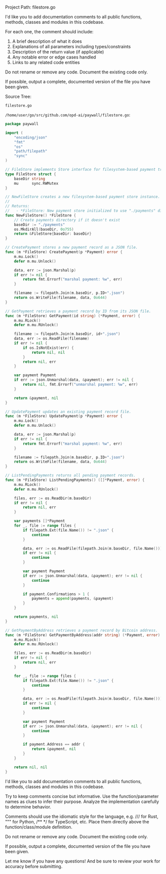 Project Path: filestore.go

I'd like you to add documentation comments to all public functions, methods, classes and modules in this codebase.

For each one, the comment should include:
1. A brief description of what it does
2. Explanations of all parameters including types/constraints 
3. Description of the return value (if applicable)
4. Any notable error or edge cases handled
5. Links to any related code entities

Do not rename or remove any code. Document the existing code only.

If possible, output a complete, documented version of the file you have been given.

Source Tree: 
```
filestore.go

```

`/home/user/go/src/github.com/opd-ai/paywall/filestore.go`:

```go
package paywall

import (
	"encoding/json"
	"fmt"
	"os"
	"path/filepath"
	"sync"
)

// FileStore implements Store interface for filesystem-based payment tracking.
type FileStore struct {
	baseDir string
	mu      sync.RWMutex
}

// NewFileStore creates a new filesystem-based payment store instance.
//
// Returns:
//   - *FileStore: New payment store initialized to use "./payments" directory
func NewFileStore() *FileStore {
	// Create payments directory if it doesn't exist
	baseDir := "./payments"
	os.MkdirAll(baseDir, 0o755)
	return &FileStore{baseDir: baseDir}
}

// CreatePayment stores a new payment record as a JSON file.
func (m *FileStore) CreatePayment(p *Payment) error {
	m.mu.Lock()
	defer m.mu.Unlock()

	data, err := json.Marshal(p)
	if err != nil {
		return fmt.Errorf("marshal payment: %w", err)
	}

	filename := filepath.Join(m.baseDir, p.ID+".json")
	return os.WriteFile(filename, data, 0o644)
}

// GetPayment retrieves a payment record by ID from its JSON file.
func (m *FileStore) GetPayment(id string) (*Payment, error) {
	m.mu.RLock()
	defer m.mu.RUnlock()

	filename := filepath.Join(m.baseDir, id+".json")
	data, err := os.ReadFile(filename)
	if err != nil {
		if os.IsNotExist(err) {
			return nil, nil
		}
		return nil, err
	}

	var payment Payment
	if err := json.Unmarshal(data, &payment); err != nil {
		return nil, fmt.Errorf("unmarshal payment: %w", err)
	}

	return &payment, nil
}

// UpdatePayment updates an existing payment record file.
func (m *FileStore) UpdatePayment(p *Payment) error {
	m.mu.Lock()
	defer m.mu.Unlock()

	data, err := json.Marshal(p)
	if err != nil {
		return fmt.Errorf("marshal payment: %w", err)
	}

	filename := filepath.Join(m.baseDir, p.ID+".json")
	return os.WriteFile(filename, data, 0o644)
}

// ListPendingPayments returns all pending payment records.
func (m *FileStore) ListPendingPayments() ([]*Payment, error) {
	m.mu.RLock()
	defer m.mu.RUnlock()

	files, err := os.ReadDir(m.baseDir)
	if err != nil {
		return nil, err
	}

	var payments []*Payment
	for _, file := range files {
		if filepath.Ext(file.Name()) != ".json" {
			continue
		}

		data, err := os.ReadFile(filepath.Join(m.baseDir, file.Name()))
		if err != nil {
			continue
		}

		var payment Payment
		if err := json.Unmarshal(data, &payment); err != nil {
			continue
		}

		if payment.Confirmations > 1 {
			payments = append(payments, &payment)
		}
	}

	return payments, nil
}

// GetPaymentByAddress retrieves a payment record by Bitcoin address.
func (m *FileStore) GetPaymentByAddress(addr string) (*Payment, error) {
	m.mu.RLock()
	defer m.mu.RUnlock()

	files, err := os.ReadDir(m.baseDir)
	if err != nil {
		return nil, err
	}

	for _, file := range files {
		if filepath.Ext(file.Name()) != ".json" {
			continue
		}

		data, err := os.ReadFile(filepath.Join(m.baseDir, file.Name()))
		if err != nil {
			continue
		}

		var payment Payment
		if err := json.Unmarshal(data, &payment); err != nil {
			continue
		}

		if payment.Address == addr {
			return &payment, nil
		}
	}

	return nil, nil
}

```  


I'd like you to add documentation comments to all public functions, methods, classes and modules in this codebase.

Try to keep comments concise but informative. Use the function/parameter names as clues to infer their purpose. Analyze the implementation carefully to determine behavior.

Comments should use the idiomatic style for the language, e.g. /// for Rust, """ for Python, /** */ for TypeScript, etc. Place them directly above the function/class/module definition.

Do not rename or remove any code. Document the existing code only.

If possible, output a complete, documented version of the file you have been given.

Let me know if you have any questions! And be sure to review your work for accuracy before submitting.